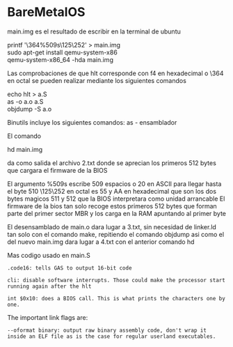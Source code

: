 # BareMetalOS
main.img es el resultado de escribir en la terminal de ubuntu

printf '\364%509s\125\252' > main.img <br>
sudo apt-get install qemu-system-x86 <br>
qemu-system-x86_64 -hda main.img

Las comprobaciones de que hlt corresponde con f4 en hexadecimal o \364 en octal se pueden realizar mediante los siguientes comandos

echo hlt > a.S <br>
as -o a.o a.S <br>
objdump -S a.o <br>

Binutils incluye los siguientes comandos: as - ensamblador 

El comando 

hd main.img

da como salida el archivo 2.txt donde se aprecian los primeros 512 bytes que cargara el firmware de la BIOS

El argumento %509s escribe 509 espacios o 20 en ASCII para llegar hasta el byte 510 
\125\252 en octal es 55 y AA en hexadecimal que son los dos bytes magicos 511 y 512 que la BIOS interpretara como unidad arrancable
El firmware de la bios tan solo recoge estos primeros 512 bytes que forman parte del primer sector MBR y los carga en la RAM apuntando al primer byte

El desensamblado de main.o dara lugar a 3.txt, sin necesidad de linker.ld tan solo con el comando make, repitiendo el comando objdump asi como el del nuevo main.img dara lugar a 4.txt con el anterior comando hd

Mas codigo usado en main.S

    .code16: tells GAS to output 16-bit code

    cli: disable software interrupts. Those could make the processor start running again after the hlt

    int $0x10: does a BIOS call. This is what prints the characters one by one.

The important link flags are:

    --oformat binary: output raw binary assembly code, don't wrap it inside an ELF file as is the case for regular userland executables.


